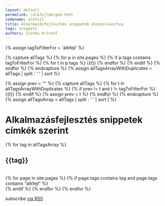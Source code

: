 ```yaml
---
layout: default
permalink: /alkfejlmerged.html
codename: alkfejl
title: Alkalmazásfejlesztés snippetek összeolvasztva
tags: snippets
authors: Csorba Kristóf
---
```


<div class="home">
  {% assign tagToFilterFor = 'alkfejl' %}

  {% capture allTags %}
    {% for p in site.pages %}
      {% if p.tags contains tagToFilterFor %}
        {% for t in p.tags %} {{t}} {% endfor %}
      {% endif %}
    {% endfor %}
  {% endcapture %}
  {% assign allTagsArrayWithDuplicates = allTags | split : ' ' | sort %}

  {% assign prev = "" %}
  {% capture allTags %}
  {% for t in allTagsArrayWithDuplicates %}
    {% if prev != t and t != tagToFilterFor %} {{t}} {% endif %}
    {% assign prev = t %}
  {% endfor %}
  {% endcapture %}
  {% assign allTagsArray = allTags | split : ' ' | sort | %}

  <h1 class="page-heading">Alkalmazásfejlesztés snippetek címkék szerint</h1>

{% for tag in allTagsArray %}
  <h2 id="{{tag}}">{{tag}}</h2><br/>
  {% for page in site.pages %}
    {% if page.tags contains tag and page.tags contains "alkfejl" %}
    <div id="{{page.url}}">
      <script type="text/javascript"> document.getElementById("{{page.url}}").innerHTML='<object type="text/html" data="{{ page.url | prepend: site.baseurl }}/index.html" ></object>'; </script>
    </div>
    {% endif %}
  {% endfor %}
  </table>
{% endfor %}

  <p class="rss-subscribe">subscribe <a href="{{ "/feed.xml" | prepend: site.baseurl }}">via RSS</a></p>

</div>
